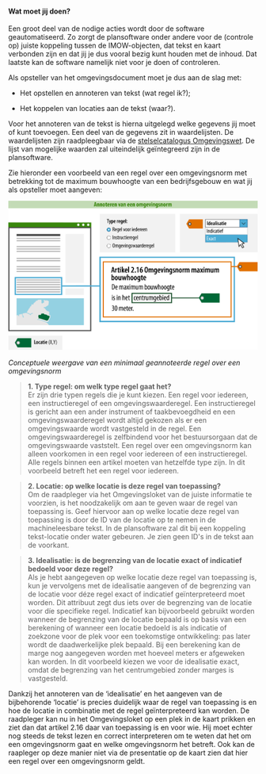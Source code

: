 ﻿#### Wat moet jij doen?

Een groot deel van de nodige acties wordt door de software geautomatiseerd. Zo
zorgt de plansoftware onder andere voor de (controle op) juiste koppeling tussen de IMOW-objecten, dat tekst en
kaart verbonden zijn en dat jij je dus vooral bezig kunt houden met de inhoud. Dat laatste kan de software namelijk niet voor je doen of controleren.

Als opsteller van het omgevingsdocument moet je dus aan de slag met:

-   Het opstellen en annoteren van tekst (wat regel ik?);

-   Het koppelen van locaties aan de tekst (waar?).

Voor het annoteren van de tekst is hierna uitgelegd welke gegevens jij moet of
kunt toevoegen. Een deel van de gegevens zit in waardelijsten. De waardelijsten
zijn raadpleegbaar via de [stelselcatalogus
Omgevingswet](https://stelselcatalogus.omgevingswet.overheid.nl/waardelijstenpagina).
De lijst van mogelijke waarden zal uiteindelijk geïntegreerd zijn in de
plansoftware.

Zie hieronder een voorbeeld van een regel over een omgevingsnorm met betrekking tot de
maximum bouwhoogte van een bedrijfsgebouw en wat jij als opsteller moet aangeven:

![](media/Wegwijzer_Omgevingsnorm_Minimaal.png)

*Conceptuele weergave van een minimaal geannoteerde regel over een omgevingsnorm*

>   **1. Type regel: om welk type regel gaat het?**  
>   Er zijn drie typen regels die je kunt kiezen. Een regel voor iedereen, een
>   instructieregel of een omgevingswaarderegel. Een instructieregel is gericht 
>   aan een ander instrument of taakbevoegdheid en een omgevingswaarderegel
>   wordt altijd gekozen als er een omgevingswaarde wordt vastgesteld in de regel.
>   Een omgevingswaarderegel is zelfbindend voor het bestuursorgaan dat de 
>   omgevingswaarde vaststelt. 
>   Een regel over een omgevingsnorm kan alleen voorkomen in een regel voor 
>   iedereen of een instructieregel. Alle regels binnen een artikel moeten van 
>   hetzelfde type zijn. In dit voorbeeld betreft het een regel voor iedereen.

>   **2. Locatie: op welke locatie is deze regel van toepassing?**  
>   Om de raadpleger via het Omgevingsloket van de juiste informatie te
>   voorzien, is het noodzakelijk om aan te geven waar de regel van toepassing
>   is. Geef hiervoor aan op welke locatie deze regel van toepassing is door de ID 
>   van de locatie op te nemen in de machineleesbare tekst. In de plansoftware zal 
>   dit bij een koppeling tekst-locatie onder water gebeuren. Je zien geen ID's in 
>   de tekst aan de voorkant.

>   **3. Idealisatie: is de begrenzing van de locatie exact of indicatief
>   bedoeld voor deze regel?**  
>   Als je hebt aangegeven op welke locatie deze regel van toepassing is, kun je
>   vervolgens met de idealisatie aangeven of de begrenzing van de locatie voor
>   déze regel exact of indicatief geïnterpreteerd moet worden. Dit attribuut 
>   zegt dus iets over de begrenzing van de locatie voor díe specifieke regel.
>   Indicatief kan bijvoorbeeld gebruikt worden wanneer de begrenzing van de locatie 
>   bepaald is op basis van een berekening of wanneer een locatie bedoeld is als indicatie 
>   of zoekzone voor de plek voor een toekomstige ontwikkeling: pas later wordt de 
>   daadwerkelijke plek bepaald. Bij een berekening kan de marge nog aangegeven worden 
>   met hoeveel meters er afgeweken kan worden. In dit voorbeeld kiezen we voor de 
>   idealisatie exact, omdat de begrenzing van het centrumgebied zonder marges is 
>   vastgesteld.

Dankzij het annoteren van de ‘idealisatie’ en het aangeven van de bijbehorende
‘locatie’ is precies duidelijk waar de regel van toepassing is en hoe de locatie 
in combinatie met de regel geïnterpreteerd kan worden. De raadpleger
kan nu in het Omgevingsloket op een plek in de kaart prikken en ziet dan dat
artikel 2.16 daar van toepassing is en voor wie. Hij moet echter nog steeds 
de tekst lezen en correct interpreteren om te weten dat het om een omgevingsnorm
gaat en welke omgevingsnorm het betreft. Ook kan de raapleger op deze manier niet
via de presentatie op de kaart zien dat hier een regel over een omgevingsnorm geldt.